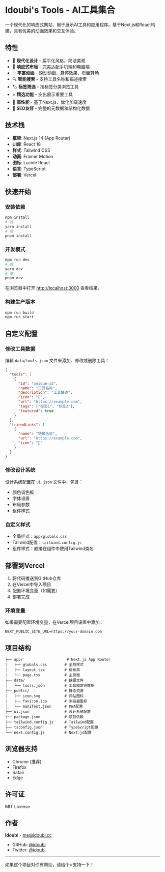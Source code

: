 # Idoubi's Tools - AI工具集合

一个现代化的响应式网站，用于展示AI工具和应用程序。基于Next.js和React构建，具有优美的动画效果和交互体验。

## 特性

- 🎨 **现代化设计** - 扁平化风格，简洁美观
- 📱 **响应式布局** - 完美适配手机端和电脑端
- ✨ **丰富动画** - 滚动动画、悬停效果、页面转场
- 🔍 **智能搜索** - 支持工具名称和描述搜索
- 🏷️ **标签筛选** - 按标签分类浏览工具
- ⭐ **精选功能** - 突出展示重要工具
- 🚀 **高性能** - 基于Next.js，优化加载速度
- 🎯 **SEO友好** - 完整的元数据和结构化数据

## 技术栈

- **框架**: Next.js 14 (App Router)
- **UI库**: React 18
- **样式**: Tailwind CSS
- **动画**: Framer Motion
- **图标**: Lucide React
- **语言**: TypeScript
- **部署**: Vercel

## 快速开始

### 安装依赖

```bash
npm install
# 或
yarn install
# 或
pnpm install
```

### 开发模式

```bash
npm run dev
# 或
yarn dev
# 或
pnpm dev
```

在浏览器中打开 [http://localhost:3000](http://localhost:3000) 查看结果。

### 构建生产版本

```bash
npm run build
npm run start
```

## 自定义配置

### 修改工具数据

编辑 `data/tools.json` 文件来添加、修改或删除工具：

```json
{
  "tools": [
    {
      "id": "unique-id",
      "name": "工具名称",
      "description": "工具描述",
      "icon": "🔧",
      "url": "https://example.com",
      "tags": ["标签1", "标签2"],
      "featured": true
    }
  ],
  "friendLinks": [
    {
      "name": "链接名称",
      "url": "https://example.com",
      "icon": "🔗"
    }
  ]
}
```

### 修改设计系统

设计系统配置在 `ui.json` 文件中，包含：
- 颜色调色板
- 字体设置
- 布局参数
- 组件样式

### 自定义样式

- 全局样式：`app/globals.css`
- Tailwind配置：`tailwind.config.js`
- 组件样式：直接在组件中使用Tailwind类名

## 部署到Vercel

1. 将代码推送到GitHub仓库
2. 在Vercel中导入项目
3. 配置环境变量（如需要）
4. 部署完成

### 环境变量

如果需要配置环境变量，在Vercel项目设置中添加：

```
NEXT_PUBLIC_SITE_URL=https://your-domain.com
```

## 项目结构

```
├── app/                    # Next.js App Router
│   ├── globals.css        # 全局样式
│   ├── layout.tsx         # 根布局
│   └── page.tsx           # 主页面
├── data/                  # 数据文件
│   └── tools.json         # 工具和友链数据
├── public/                # 静态资源
│   ├── icon.svg           # 网站图标
│   ├── favicon.ico        # 浏览器图标
│   └── manifest.json      # PWA配置
├── ui.json                # 设计系统配置
├── package.json           # 项目依赖
├── tailwind.config.js     # Tailwind配置
├── tsconfig.json          # TypeScript配置
└── next.config.js         # Next.js配置
```

## 浏览器支持

- Chrome (推荐)
- Firefox
- Safari
- Edge

## 许可证

MIT License

## 作者

**Idoubi** - [me@idoubi.cc](mailto:me@idoubi.cc)

- GitHub: [@idoubi](https://github.com/idoubi)
- Twitter: [@idoubi](https://twitter.com/idoubi)

---

如果这个项目对你有帮助，请给个⭐️支持一下！